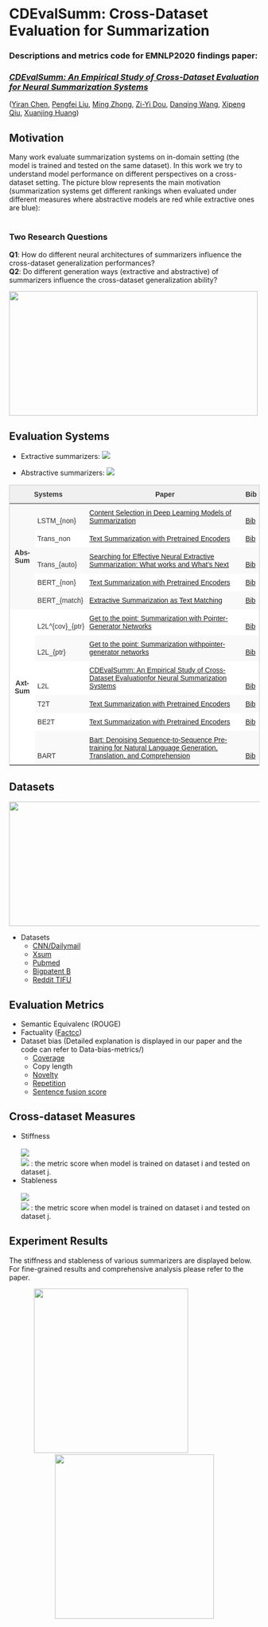 # CDEvalSumm: Cross-Dataset Evaluation for Summarization

### Descriptions and metrics code for EMNLP2020 findings paper: 
### *[CDEvalSumm: An Empirical Study of Cross-Dataset Evaluation for Neural Summarization Systems]()*
([Yiran Chen](https://scholar.google.com/citations?hl=zh-CN&user=ZEnShlcAAAAJ), [Pengfei Liu](https://scholar.google.com/citations?hl=zh-CN&user=oIz_CYEAAAAJ), [Ming Zhong](https://scholar.google.com/citations?hl=zh-CN&user=mnifqeUAAAAJ), [Zi-Yi Dou](https://scholar.google.com/citations?hl=zh-CN&user=RWogNsEAAAAJ), [Danqing Wang](https://scholar.google.com/citations?hl=zh-CN&user=mAo_lUwAAAAJ), [Xipeng Qiu](https://scholar.google.com/citations?hl=zh-CN&user=Pq4Yp_kAAAAJ), [Xuanjing Huang](https://scholar.google.com/citations?hl=zh-CN&user=RGsMgZA4H78C))

## Motivation
Many work evaluate summarization systems on in-domain setting (the model is trained and tested on the same dataset). In this work we try to understand model performance on different perspectives on a cross-dataset setting. The picture blow represents the main motivation (summarization systems get different rankings when evaluated under different measures where abstractive models are red while extractive ones are blue): <br><br>

### Two Research Questions
**Q1**: How do different neural architectures of summarizers influence the cross-dataset generalization performances?<br>
**Q2**: Do different generation ways (extractive and abstractive) of summarizers influence the cross-dataset generalization ability?

<img src="https://github.com/zide05/CompSUM/blob/master/figs/ranking6.png" width="500" height="250">


## Evaluation Systems
  - Extractive summarizers: <img src="https://render.githubusercontent.com/render/math?math=LSTM_{non}, Trans_{non}, Trans_{auto}, BERT_{non}, BERT_{match}">
  <!--$LSTM_{non}$ , $Trans_{non}$ , $Trans_{auto}$ , $BERT_{non}$ , $BERT_{match}$-->
  
  - Abstractive summarizers: <img src="https://render.githubusercontent.com/render/math?math=L2L_{ptr}^{cov}, L2L_{ptr}, L2L, T2T, BE2T, BART">
  <!--$L2L_{ptr}^{cov}$ , $L2L_{ptr}$ , $L2L$ , $T2T$ , $BE2T$ , $BART$-->


<table style="border-collapse:collapse;border-color:#ccc;border-spacing:0;border-style:solid;border-width:1px" class="tg"><thead><tr><th style="background-color:#f0f0f0;border-color:inherit;border-style:solid;border-width:0px;color:#333;font-family:Arial, sans-serif;font-size:14px;font-weight:bold;overflow:hidden;padding:10px 5px;text-align:center;vertical-align:bottom;word-break:normal" colspan="2">Systems</th><th style="background-color:#f0f0f0;border-color:inherit;border-style:solid;border-width:0px;color:#333;font-family:Arial, sans-serif;font-size:14px;font-weight:bold;overflow:hidden;padding:10px 5px;text-align:center;vertical-align:bottom;word-break:normal">Paper</th><th style="background-color:#f0f0f0;border-color:inherit;border-style:solid;border-width:0px;color:#333;font-family:Arial, sans-serif;font-size:14px;font-weight:bold;overflow:hidden;padding:10px 5px;text-align:left;vertical-align:bottom;word-break:normal">Bib</th></tr></thead><tbody><tr><td style="background-color:#f9f9f9;border-color:inherit;border-style:solid;border-width:0px;color:#333;font-family:Arial, sans-serif;font-size:14px;font-weight:bold;overflow:hidden;padding:10px 5px;text-align:center;vertical-align:middle;word-break:normal" rowspan="5">Abs-Sum</td><td style="background-color:#f9f9f9;border-color:inherit;border-style:solid;border-width:0px;color:#333;font-family:Arial, sans-serif;font-size:14px;overflow:hidden;padding:10px 5px;text-align:left;vertical-align:bottom;word-break:normal">LSTM_{non}</td><td style="background-color:#f9f9f9;border-color:inherit;border-style:solid;border-width:0px;color:#333;font-family:Arial, sans-serif;font-size:14px;overflow:hidden;padding:10px 5px;text-align:left;vertical-align:bottom;word-break:normal"><a href="https://arxiv.org/pdf/1810.12343.pdf" target="_blank" rel="noopener noreferrer">Content Selection in   Deep Learning Models of Summarization</a></td><td style="background-color:#f9f9f9;border-color:inherit;border-style:solid;border-width:0px;color:#333;font-family:Arial, sans-serif;font-size:14px;overflow:hidden;padding:10px 5px;text-align:left;vertical-align:bottom;word-break:normal"><a href="https://www.aclweb.org/anthology/D18-1208.bib" target="_blank" rel="noopener noreferrer">Bib</a></td></tr><tr><td style="background-color:#fff;border-color:inherit;border-style:solid;border-width:0px;color:#333;font-family:Arial, sans-serif;font-size:14px;overflow:hidden;padding:10px 5px;text-align:left;vertical-align:bottom;word-break:normal">Trans_non</td><td style="background-color:#fff;border-color:inherit;border-style:solid;border-width:0px;color:#333;font-family:Arial, sans-serif;font-size:14px;overflow:hidden;padding:10px 5px;text-align:left;vertical-align:bottom;word-break:normal"><a href="https://arxiv.org/pdf/1908.08345.pdf" target="_blank" rel="noopener noreferrer">Text   Summarization  with  Pretrained    Encoders</a></td><td style="background-color:#fff;border-color:inherit;border-style:solid;border-width:0px;color:#333;font-family:Arial, sans-serif;font-size:14px;overflow:hidden;padding:10px 5px;text-align:left;vertical-align:bottom;word-break:normal"><a href="https://www.aclweb.org/anthology/D19-1387.bib" target="_blank" rel="noopener noreferrer">Bib</a></td></tr><tr><td style="background-color:#f9f9f9;border-color:inherit;border-style:solid;border-width:0px;color:#333;font-family:Arial, sans-serif;font-size:14px;overflow:hidden;padding:10px 5px;text-align:left;vertical-align:bottom;word-break:normal">Trans_{auto}</td><td style="background-color:#f9f9f9;border-color:inherit;border-style:solid;border-width:0px;color:#333;font-family:Arial, sans-serif;font-size:14px;overflow:hidden;padding:10px 5px;text-align:left;vertical-align:bottom;word-break:normal"><a href="https://arxiv.org/pdf/1907.03491.pdf" target="_blank" rel="noopener noreferrer">Searching   for Effective  Neural  Extractive    Summarization:  What  works and What’s Next</a></td><td style="background-color:#f9f9f9;border-color:inherit;border-style:solid;border-width:0px;color:#333;font-family:Arial, sans-serif;font-size:14px;overflow:hidden;padding:10px 5px;text-align:left;vertical-align:bottom;word-break:normal"><a href="https://www.aclweb.org/anthology/P19-1100.bib" target="_blank" rel="noopener noreferrer">Bib</a></td></tr><tr><td style="background-color:#fff;border-color:inherit;border-style:solid;border-width:0px;color:#333;font-family:Arial, sans-serif;font-size:14px;overflow:hidden;padding:10px 5px;text-align:left;vertical-align:bottom;word-break:normal">BERT_{non}</td><td style="background-color:#fff;border-color:inherit;border-style:solid;border-width:0px;color:#333;font-family:Arial, sans-serif;font-size:14px;overflow:hidden;padding:10px 5px;text-align:left;vertical-align:bottom;word-break:normal"><a href="https://arxiv.org/pdf/1908.08345.pdf" target="_blank" rel="noopener noreferrer">Text   Summarization  with  Pretrained    Encoders</a></td><td style="background-color:#fff;border-color:inherit;border-style:solid;border-width:0px;color:#333;font-family:Arial, sans-serif;font-size:14px;overflow:hidden;padding:10px 5px;text-align:left;vertical-align:bottom;word-break:normal"><a href="https://www.aclweb.org/anthology/D19-1387.bib" target="_blank" rel="noopener noreferrer">Bib</a></td></tr><tr><td style="background-color:#f9f9f9;border-color:inherit;border-style:solid;border-width:0px;color:#333;font-family:Arial, sans-serif;font-size:14px;overflow:hidden;padding:10px 5px;text-align:left;vertical-align:bottom;word-break:normal">BERT_{match}</td><td style="background-color:#f9f9f9;border-color:inherit;border-style:solid;border-width:0px;color:#333;font-family:Arial, sans-serif;font-size:14px;overflow:hidden;padding:10px 5px;text-align:left;vertical-align:bottom;word-break:normal"><a href="https://arxiv.org/pdf/2004.08795.pdf" target="_blank" rel="noopener noreferrer">Extractive   Summarization as Text Matching</a></td><td style="background-color:#f9f9f9;border-color:inherit;border-style:solid;border-width:0px;color:#333;font-family:Arial, sans-serif;font-size:14px;overflow:hidden;padding:10px 5px;text-align:left;vertical-align:bottom;word-break:normal"><a href="https://www.aclweb.org/anthology/2020.acl-main.552.bib" target="_blank" rel="noopener noreferrer">Bib</a></td></tr><tr><td style="background-color:#fff;border-color:inherit;border-style:solid;border-width:0px;color:#333;font-family:Arial, sans-serif;font-size:14px;font-weight:bold;overflow:hidden;padding:10px 5px;text-align:center;vertical-align:middle;word-break:normal" rowspan="6">Axt-Sum</td><td style="background-color:#fff;border-color:inherit;border-style:solid;border-width:0px;color:#333;font-family:Arial, sans-serif;font-size:14px;overflow:hidden;padding:10px 5px;text-align:left;vertical-align:bottom;word-break:normal">L2L^{cov}_{ptr}</td><td style="background-color:#fff;border-color:inherit;border-style:solid;border-width:0px;color:#333;font-family:Arial, sans-serif;font-size:14px;overflow:hidden;padding:10px 5px;text-align:left;vertical-align:bottom;word-break:normal"><a href="https://arxiv.org/pdf/1704.04368.pdf" target="_blank" rel="noopener noreferrer">Get to the   point: Summarization with Pointer-Generator Networks</a></td><td style="background-color:#fff;border-color:inherit;border-style:solid;border-width:0px;color:#333;font-family:Arial, sans-serif;font-size:14px;overflow:hidden;padding:10px 5px;text-align:left;vertical-align:bottom;word-break:normal"><a href="https://www.aclweb.org/anthology/P17-1099.bib" target="_blank" rel="noopener noreferrer">Bib</a></td></tr><tr><td style="background-color:#f9f9f9;border-color:inherit;border-style:solid;border-width:0px;color:#333;font-family:Arial, sans-serif;font-size:14px;overflow:hidden;padding:10px 5px;text-align:left;vertical-align:bottom;word-break:normal">L2L_{ptr}</td><td style="background-color:#f9f9f9;border-color:inherit;border-style:solid;border-width:0px;color:#333;font-family:Arial, sans-serif;font-size:14px;overflow:hidden;padding:10px 5px;text-align:left;vertical-align:bottom;word-break:normal"><a href="https://arxiv.org/pdf/1704.04368.pdf" target="_blank" rel="noopener noreferrer">Get to the   point: Summarization withpointer-generator networks</a></td><td style="background-color:#f9f9f9;border-color:inherit;border-style:solid;border-width:0px;color:#333;font-family:Arial, sans-serif;font-size:14px;overflow:hidden;padding:10px 5px;text-align:left;vertical-align:bottom;word-break:normal"><a href="https://www.aclweb.org/anthology/P17-1099.bib" target="_blank" rel="noopener noreferrer">Bib</a></td></tr><tr><td style="background-color:#fff;border-color:inherit;border-style:solid;border-width:0px;color:#333;font-family:Arial, sans-serif;font-size:14px;overflow:hidden;padding:10px 5px;text-align:left;vertical-align:bottom;word-break:normal">L2L</td><td style="background-color:#fff;border-color:inherit;border-style:solid;border-width:0px;color:#333;font-family:Arial, sans-serif;font-size:14px;overflow:hidden;padding:10px 5px;text-align:left;vertical-align:bottom;word-break:normal"><a href="https://github.com/zide05/CDEvalSumm" target="_blank" rel="noopener noreferrer">CDEvalSumm: An   Empirical Study of Cross-Dataset Evaluationfor Neural Summarization   Systems</a></td><td style="background-color:#fff;border-color:inherit;border-style:solid;border-width:0px;color:#333;font-family:Arial, sans-serif;font-size:14px;overflow:hidden;padding:10px 5px;text-align:left;vertical-align:bottom;word-break:normal"><a href="https://github.com/zide05/CDEvalSumm" target="_blank" rel="noopener noreferrer">Bib</a></td></tr><tr><td style="background-color:#f9f9f9;border-color:inherit;border-style:solid;border-width:0px;color:#333;font-family:Arial, sans-serif;font-size:14px;overflow:hidden;padding:10px 5px;text-align:left;vertical-align:bottom;word-break:normal">T2T</td><td style="background-color:#f9f9f9;border-color:inherit;border-style:solid;border-width:0px;color:#333;font-family:Arial, sans-serif;font-size:14px;overflow:hidden;padding:10px 5px;text-align:left;vertical-align:bottom;word-break:normal"><a href="https://arxiv.org/pdf/1908.08345.pdf" target="_blank" rel="noopener noreferrer">Text   Summarization  with  Pretrained    Encoders</a></td><td style="background-color:#f9f9f9;border-color:inherit;border-style:solid;border-width:0px;color:#333;font-family:Arial, sans-serif;font-size:14px;overflow:hidden;padding:10px 5px;text-align:left;vertical-align:bottom;word-break:normal"><a href="https://www.aclweb.org/anthology/D19-1387.bib" target="_blank" rel="noopener noreferrer">Bib</a></td></tr><tr><td style="background-color:#fff;border-color:inherit;border-style:solid;border-width:0px;color:#333;font-family:Arial, sans-serif;font-size:14px;overflow:hidden;padding:10px 5px;text-align:left;vertical-align:bottom;word-break:normal">BE2T</td><td style="background-color:#fff;border-color:inherit;border-style:solid;border-width:0px;color:#333;font-family:Arial, sans-serif;font-size:14px;overflow:hidden;padding:10px 5px;text-align:left;vertical-align:bottom;word-break:normal"><a href="https://arxiv.org/pdf/1908.08345.pdf" target="_blank" rel="noopener noreferrer">Text   Summarization  with  Pretrained    Encoders</a></td><td style="background-color:#fff;border-color:inherit;border-style:solid;border-width:0px;color:#333;font-family:Arial, sans-serif;font-size:14px;overflow:hidden;padding:10px 5px;text-align:left;vertical-align:bottom;word-break:normal"><a href="https://www.aclweb.org/anthology/D19-1387.bib" target="_blank" rel="noopener noreferrer">Bib</a></td></tr><tr><td style="background-color:#f9f9f9;border-color:inherit;border-style:solid;border-width:0px;color:#333;font-family:Arial, sans-serif;font-size:14px;overflow:hidden;padding:10px 5px;text-align:left;vertical-align:bottom;word-break:normal">BART</td><td style="background-color:#f9f9f9;border-color:inherit;border-style:solid;border-width:0px;color:#333;font-family:Arial, sans-serif;font-size:14px;overflow:hidden;padding:10px 5px;text-align:left;vertical-align:bottom;word-break:normal"><a href="https://arxiv.org/pdf/1810.12343.pdf" target="_blank" rel="noopener noreferrer">Bart:  Denoising    Sequence-to-Sequence    Pre-training for  Natural  Language    Generation,  Translation,  and Comprehension</a></td><td style="background-color:#f9f9f9;border-color:inherit;border-style:solid;border-width:0px;color:#333;font-family:Arial, sans-serif;font-size:14px;overflow:hidden;padding:10px 5px;text-align:left;vertical-align:bottom;word-break:normal"><a href="https://www.aclweb.org/anthology/2020.acl-main.703.bib" target="_blank" rel="noopener noreferrer">Bib</a></td></tr></tbody></table>





## Datasets

<img src="https://github.com/zide05/CompSUM/blob/master/figs/spider.png" width="800" height="250">

+ Datasets
  - [CNN/Dailymail](https://arxiv.org/pdf/1602.06023.pdf)
  - [Xsum](https://arxiv.org/pdf/1808.08745.pdf)
  - [Pubmed](https://arxiv.org/pdf/1804.05685.pdf)
  - [Bigpatent B](https://arxiv.org/pdf/1906.03741.pdf)
  - [Reddit TIFU](https://arxiv.org/pdf/1811.00783.pdf)

   

## Evaluation Metrics
+ Semantic Equivalenc (ROUGE)
+ Factuality ([Factcc](https://arxiv.org/pdf/1910.12840.pdf)) 
+ Dataset bias (Detailed explanation is displayed in our paper and the code can refer to Data-bias-metrics/)
  + [Coverage](https://arxiv.org/pdf/1804.11283.pdf) 
  + Copy length
  + [Novelty](https://arxiv.org/pdf/1704.04368.pdf)
  + [Repetition](https://arxiv.org/pdf/1704.04368.pdf)
  + [Sentence fusion score](https://arxiv.org/pdf/1906.00077.pdf) 
  

## Cross-dataset Measures
+ Stiffness 
  <br><br>
  <img src="https://render.githubusercontent.com/render/math?math=r^{\mu} = \frac{1}{N\times N}\sum_{i,j} {\mathbf{U}}_{ij}"> <br>
  <img src="https://render.githubusercontent.com/render/math?math={\mathbf{U}}_{ij}"> : the metric score when model is trained on dataset i and tested on dataset j.
+ Stableness  
  <br>
  <img src="https://render.githubusercontent.com/render/math?math=r^{\sigma} = \frac{1}{N\times N}\sum_{i,j} \mathbf{U}_{ij}/ \mathbf{U}_{jj}\times100 \%25"> <br>
  <img src="https://render.githubusercontent.com/render/math?math={\mathbf{U}}_{ij}"> : the metric score when model is trained on dataset i and tested on dataset j.

## Experiment Results
The stiffness and stableness of various summarizers are displayed below. For fine-grained results and comprehensive analysis please refer to the paper.
<div align="center"><img src="https://github.com/zide05/CompSUM/blob/master/figs/rouge_all.PNG" width="310" height="330">&nbsp&nbsp&nbsp&nbsp&nbsp&nbsp&nbsp&nbsp&nbsp&nbsp&nbsp&nbsp&nbsp&nbsp&nbsp&nbsp&nbsp&nbsp&nbsp&nbsp&nbsp&nbsp&nbsp&nbsp<img src="https://github.com/zide05/CompSUM/blob/master/figs/factcc_all.PNG" width="320" height="330"></div>


